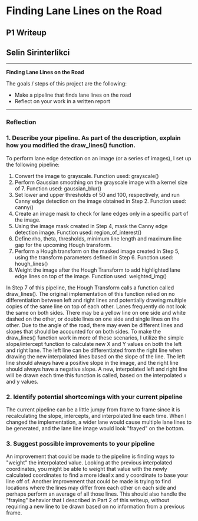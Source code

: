 # **Finding Lane Lines on the Road** 

## P1 Writeup

## Selin Sirinterlikci

---

**Finding Lane Lines on the Road**

The goals / steps of this project are the following:
* Make a pipeline that finds lane lines on the road
* Reflect on your work in a written report


[//]: # (Image References)

[image1]: ./examples/grayscale.jpg "Grayscale"

---

### Reflection

### 1. Describe your pipeline. As part of the description, explain how you modified the draw_lines() function.

To perform lane edge detection on an image (or a series of images), I set up the following pipeline:
1. Convert the image to grayscale. Function used: grayscale()
2. Perform Gaussian smoothing on the grayscale image with a kernel size of 7. Function used: gaussian_blur()
3. Set lower and upper thresholds of 50 and 100, respectively, and run Canny edge detection on the image obtained in Step 2. Function used: canny()
4. Create an image mask to check for lane edges only in a specific part of the image.
5. Using the image mask created in Step 4, mask the Canny edge detection image. Function used: region_of_interest()
6. Define rho, theta, thresholds, minimum line length and maximum line gap for the upcoming Hough transform.
7. Perform a Hough transform on the masked image created in Step 5, using the transform parameters defined in Step 6. Function used: hough_lines()
8. Weight the image after the Hough Transform to add highlighted lane edge lines on top of the image. Function used: weighted_img()

In Step 7 of this pipeline, the Hough Transform calls a function called draw_lines(). The original implementation of this function relied on no differentiation between left and right lines and potentially drawing multiple copies of the same line on top of each other. Lanes frequently do not look the same on both sides. There may be a yellow line on one side and white dashed on the other, or double lines on one side and single lines on the other. Due to the angle of the road, there may even be different lines and slopes that should be accounted for on both sides. To make the draw_lines() function work in more of these scenarios, I utilize the simple slope/intercept function to calculate new X and Y values on both the left and right lane. The left line can be differentiated from the right line when drawing the new interpolated lines based on the slope of the line. The left line should always have a positive slope in the image, and the right line should always have a negative slope. A new, interpolated left and right line will be drawn each time this function is called, based on the interpolated x and y values.


### 2. Identify potential shortcomings with your current pipeline

The current pipeline can be a little jumpy from frame to frame since it is recalculating the slope, intercepts, and interpolated line each time. When I changed the implementation, a wider lane would cause multiple lane lines to be generated, and the lane line image would look "frayed" on the bottom.


### 3. Suggest possible improvements to your pipeline

An improvement that could be made to the pipeline is finding ways to "weight" the interpolated value. Looking at the previous interpolated coordinates, you might be able to weight that value with the newly calculated coordinates to find a more ideal x and y coordinate to base your line off of. Another improvement that could be made is trying to find locations where the lines may differ from each other on each side and perhaps perform an average of all those lines. This should also handle the "fraying" behavior that I described in Part 2 of this writeup, without requiring a new line to be drawn based on no information from a previous frame.
